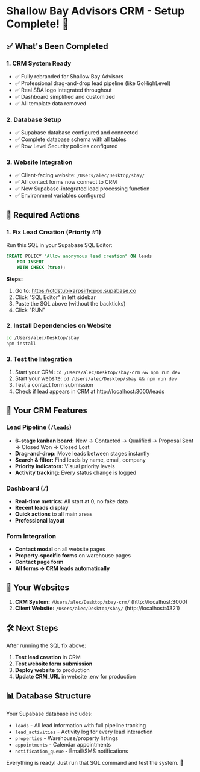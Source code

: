 # Shallow Bay Advisors CRM - Setup Complete! 🎉

## ✅ What's Been Completed

### 1. **CRM System Ready**
- ✅ Fully rebranded for Shallow Bay Advisors
- ✅ Professional drag-and-drop lead pipeline (like GoHighLevel)
- ✅ Real SBA logo integrated throughout
- ✅ Dashboard simplified and customized
- ✅ All template data removed

### 2. **Database Setup**
- ✅ Supabase database configured and connected
- ✅ Complete database schema with all tables
- ✅ Row Level Security policies configured

### 3. **Website Integration**
- ✅ Client-facing website: `/Users/alec/Desktop/sbay/`
- ✅ All contact forms now connect to CRM
- ✅ New Supabase-integrated lead processing function
- ✅ Environment variables configured

## 🚨 Required Actions

### 1. **Fix Lead Creation (Priority #1)**
Run this SQL in your Supabase SQL Editor:
```sql
CREATE POLICY "Allow anonymous lead creation" ON leads
    FOR INSERT
    WITH CHECK (true);
```

**Steps:**
1. Go to: https://otdstubixarpsirhcpcq.supabase.co
2. Click "SQL Editor" in left sidebar
3. Paste the SQL above (without the backticks)
4. Click "RUN"

### 2. **Install Dependencies on Website**
```bash
cd /Users/alec/Desktop/sbay
npm install
```

### 3. **Test the Integration**
1. Start your CRM: `cd /Users/alec/Desktop/sbay-crm && npm run dev`
2. Start your website: `cd /Users/alec/Desktop/sbay && npm run dev`
3. Test a contact form submission
4. Check if lead appears in CRM at http://localhost:3000/leads

## 🎯 Your CRM Features

### **Lead Pipeline** (`/leads`)
- **6-stage kanban board:** New → Contacted → Qualified → Proposal Sent → Closed Won → Closed Lost
- **Drag-and-drop:** Move leads between stages instantly
- **Search & filter:** Find leads by name, email, company
- **Priority indicators:** Visual priority levels
- **Activity tracking:** Every status change is logged

### **Dashboard** (`/`)
- **Real-time metrics:** All start at 0, no fake data
- **Recent leads display**
- **Quick actions** to all main areas
- **Professional layout**

### **Form Integration**
- **Contact modal** on all website pages
- **Property-specific forms** on warehouse pages
- **Contact page form**
- **All forms → CRM leads automatically**

## 🔗 Your Websites

1. **CRM System:** `/Users/alec/Desktop/sbay-crm/` (http://localhost:3000)
2. **Client Website:** `/Users/alec/Desktop/sbay/` (http://localhost:4321)

## 🛠 Next Steps

After running the SQL fix above:

1. **Test lead creation** in CRM
2. **Test website form submission**
3. **Deploy website** to production
4. **Update CRM_URL** in website .env for production

## 📊 Database Structure

Your Supabase database includes:
- `leads` - All lead information with full pipeline tracking
- `lead_activities` - Activity log for every lead interaction
- `properties` - Warehouse/property listings
- `appointments` - Calendar appointments
- `notification_queue` - Email/SMS notifications

Everything is ready! Just run that SQL command and test the system. 🚀